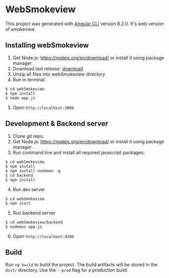 # WebSmokeview

This project was generated with [Angular CLI](https://github.com/angular/angular-cli) version 8.2.0. It's web version of smokeview. 

## Installing webSmokeview
1. Get Node.js: https://nodejs.org/en/download/ or install it using package manager.
2. Download last release: [download](https://github.com/fkce/webSmokeview/releases/download/0.0.0/webSmokeview.zip)
3. Unzip all files into webSmokeview directory
4. Run in terminal:
```
$ cd webSmokeview
$ npm install
$ node app.js
```
5. Open ``http://localhost:3000``

## Development & Backend server
1. Clone git repo.
2. Get Node.js: https://nodejs.org/en/download/ or install it using package manager.
3. Run command line and install all required javascript packages:
```
$ cd webSmokeview
$ npm install
$ npm install nodemon -g
$ cd backend
$ npm install
```
4. Run dev server
```
$ cd webSmokeview
$ npm start
```
5. Run backend server
```
$ cd webSmokeview/backend
$ nodemon app.js
```
6. Open ``http://localhost:4200``

## Build

Run `ng build` to build the project. The build artifacts will be stored in the `dist/` directory. Use the `--prod` flag for a production build.
